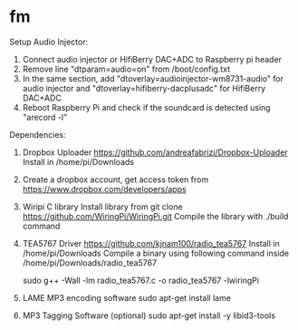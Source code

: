 # fm

Setup Audio Injector:

  1. Connect audio injector or HifiBerry DAC+ADC to Raspberry pi header
  2. Remove line "dtparam=audio=on" from /boot/config.txt
  3. In the same section, add "dtoverlay=audioinjector-wm8731-audio" for audio injector and "dtoverlay=hifiberry-dacplusadc" for HifiBerry DAC+ADC
  4. Reboot Raspberry Pi and check if the soundcard is detected using "arecord -l"

Dependencies:

  1. Dropbox Uploader
    https://github.com/andreafabrizi/Dropbox-Uploader
    Install in /home/pi/Downloads
  
  2. Create a dropbox account, get access token from https://www.dropbox.com/developers/apps

  3. Wiripi C library
     Install library from git clone https://github.com/WiringPi/WiringPi.git
     Compile the library with ./build command
  3. TEA5767 Driver
    https://github.com/kjnam100/radio_tea5767
    Install in /home/pi/Downloads
    Compile a binary using following command inside /home/pi/Downloads/radio_tea5767

      sudo g++ -Wall -lm  radio_tea5767.c -o radio_tea5767 -lwiringPi
  
  4. LAME MP3 encoding software
  sudo apt-get install lame
  
  5. MP3 Tagging Software (optional)
  sudo apt-get install -y libid3-tools
  
  
  
